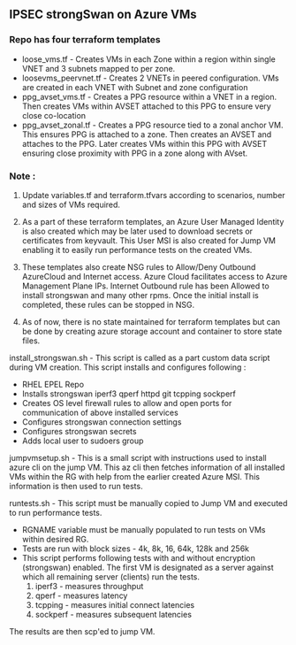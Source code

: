 ## IPSEC strongSwan on Azure VMs

### Repo has four terraform templates
- loose_vms.tf - Creates VMs in each Zone within a region within single VNET and 3 subnets mapped to per zone.
- loosevms_peervnet.tf - Creates 2 VNETs in peered configuration. VMs are created in each VNET with Subnet and zone configuration
- ppg_avset_vms.tf - Creates a PPG resource within a VNET in a region. Then creates VMs within AVSET attached to this PPG to ensure very close co-location
- ppg_avset_zonal.tf - Creates a PPG resource tied to a zonal anchor VM. This ensures PPG is attached to a zone. Then creates an AVSET and attaches to the PPG. Later creates VMs within this PPG with AVSET ensuring close proximity with PPG in a zone along with AVset.


### Note :
1. Update variables.tf and terraform.tfvars according to scenarios, number and sizes of VMs required.

2. As a part of these terraform templates, an Azure User Managed Identity is also created which may be later used to download secrets or certificates from keyvault.
This User MSI is also created for Jump VM enabling it to easily run performance tests on the created VMs.

3. These templates also create NSG rules to Allow/Deny Outbound AzureCloud and Internet access. Azure Cloud facilitates access to Azure Management Plane IPs. Internet Outbound rule has been Allowed to install strongswan and many other rpms. Once the initial install is completed, these rules can be stopped in NSG.

4. As of now, there is no state maintained for terraform templates but can be done by creating azure storage account and container to store state files.


install_strongswan.sh - This script is called as a part custom data script during VM creation. This script installs and configures following :
- RHEL EPEL Repo
- Installs strongswan iperf3 qperf httpd git tcpping sockperf
- Creates OS level firewall rules to allow and open ports for communication of above installed services
- Configures strongswan connection settings
- Configures strongswan secrets
- Adds local user to sudoers group 
	

jumpvmsetup.sh - This is a small script with instructions used to install azure cli on the jump VM.
This az cli then fetches information of all installed VMs within the RG with help from the earlier created Azure MSI. This information is then used to run tests.

runtests.sh - This script must be manually copied to Jump VM and executed to run performance tests.
- RGNAME variable must be manually populated to run tests on VMs within desired RG.
- Tests are run with block sizes - 4k, 8k, 16, 64k, 128k and 256k
- This script performs following tests with and without encryption (strongswan) enabled. The first VM is designated as a server against which all remaining server (clients) run the tests.
	1. iperf3 - measures throughput 
	2. qperf - measures latency
	3. tcpping - measures initial connect latencies
	4. sockperf - measures subsequent latencies

The results are then scp'ed to jump VM.

	
	


